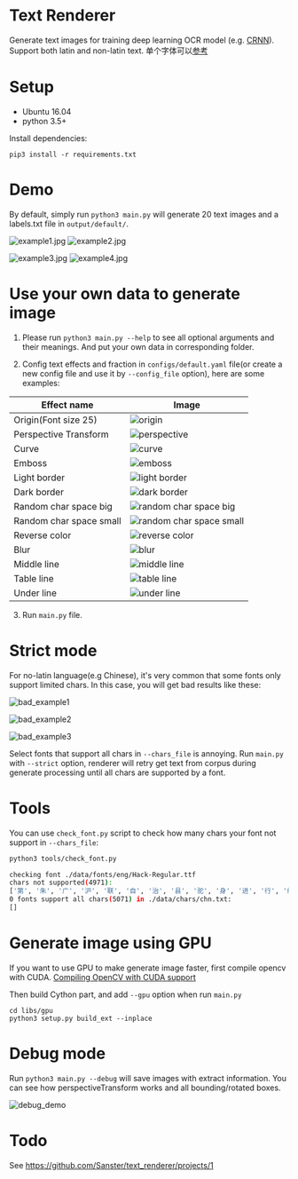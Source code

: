 # Text Renderer
Generate text images for training deep learning OCR model (e.g. [CRNN](https://github.com/bgshih/crnn)).
Support both latin and non-latin text.
单个字体可以[参考](https://blog.csdn.net/meyh0x5vDTk48P2/article/details/79848753)

# Setup
- Ubuntu 16.04
- python 3.5+

Install dependencies:
```
pip3 install -r requirements.txt
```

# Demo
By default, simply run `python3 main.py` will generate 20 text images
and a labels.txt file in `output/default/`.

![example1.jpg](./imgs/example1.jpg)
![example2.jpg](./imgs/example2.jpg)

![example3.jpg](./imgs/example3.jpg)
![example4.jpg](./imgs/example4.jpg)

# Use your own data to generate image
1. Please run `python3 main.py --help` to see all optional arguments and their meanings.
And put your own data in corresponding folder.

2. Config text effects and fraction in `configs/default.yaml` file(or create a
new config file and use it by `--config_file` option), here are some examples:

|Effect name|Image|
|------------|----|
|Origin(Font size 25)|![origin](./imgs/effects/origin.jpg)|
|Perspective Transform|![perspective](./imgs/effects/perspective_transform.jpg)|
|Curve|![curve](./imgs/effects/curve.jpg)|
|Emboss|![emboss](./imgs/effects/emboss.jpg)|
|Light border|![light border](./imgs/effects/light_border.jpg)|
|Dark border|![dark border](./imgs/effects/dark_border.jpg)|
|Random char space big|![random char space big](./imgs/effects/random_space_big.jpg)|
|Random char space small|![random char space small](./imgs/effects/random_space_small.jpg)|
|Reverse color|![reverse color](./imgs/effects/reverse.jpg)|
|Blur|![blur](./imgs/effects/blur.jpg)|
|Middle line|![middle line](./imgs/effects/line_middle.jpg)|
|Table line|![table line](./imgs/effects/line_table.jpg)|
|Under line|![under line](./imgs/effects/line_under.jpg)|

3. Run `main.py` file.

# Strict mode
For no-latin language(e.g Chinese), it's very common that some fonts only support
limited chars. In this case, you will get bad results like these:

![bad_example1](./imgs/bad_example1.jpg)

![bad_example2](./imgs/bad_example2.jpg)

![bad_example3](./imgs/bad_example3.jpg)

Select fonts that support all chars in `--chars_file` is annoying.
Run `main.py` with `--strict` option, renderer will retry get text from
corpus during generate processing until all chars are supported by a font.

# Tools
You can use `check_font.py` script to check how many chars your font not support in `--chars_file`:
```bash
python3 tools/check_font.py

checking font ./data/fonts/eng/Hack-Regular.ttf
chars not supported(4971):
['第', '朱', '广', '沪', '联', '自', '治', '县', '驼', '身', '进', '行', '纳', '税', '防', '火', '墙', '掏', '心', '内', '容', '万', '警','钟', '上', '了', '解'...]
0 fonts support all chars(5071) in ./data/chars/chn.txt:
[]
```

# Generate image using GPU
If you want to use GPU to make generate image faster, first compile opencv with CUDA.
[Compiling OpenCV with CUDA support](https://www.pyimagesearch.com/2016/07/11/compiling-opencv-with-cuda-support/)

Then build Cython part, and add `--gpu` option when run `main.py`
```
cd libs/gpu
python3 setup.py build_ext --inplace
```

# Debug mode
Run `python3 main.py --debug` will save images with extract information.
You can see how perspectiveTransform works and all bounding/rotated boxes.

![debug_demo](./imgs/debug_demo.jpg)


# Todo
See https://github.com/Sanster/text_renderer/projects/1
